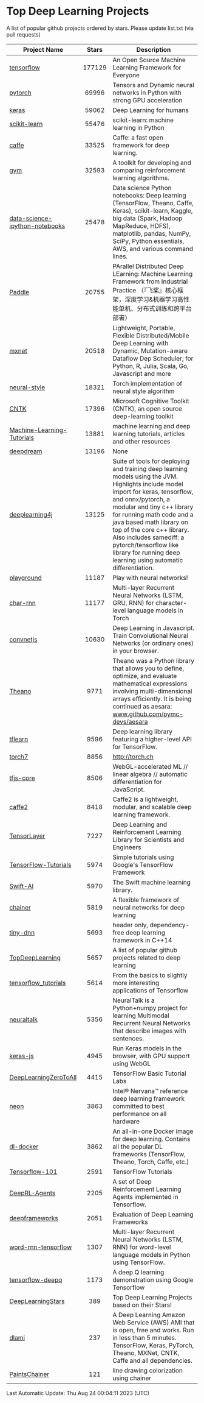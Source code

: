 # Top Deep Learning Projects
A list of popular github projects ordered by stars.
Please update list.txt (via pull requests)

|Project Name| Stars | Description |
| ---------- |:-----:| ----------- |
| [tensorflow](https://github.com/tensorflow/tensorflow) | 177129 | An Open Source Machine Learning Framework for Everyone |
| [pytorch](https://github.com/pytorch/pytorch) | 69996 | Tensors and Dynamic neural networks in Python with strong GPU acceleration |
| [keras](https://github.com/keras-team/keras) | 59062 | Deep Learning for humans |
| [scikit-learn](https://github.com/scikit-learn/scikit-learn) | 55476 | scikit-learn: machine learning in Python |
| [caffe](https://github.com/BVLC/caffe) | 33525 | Caffe: a fast open framework for deep learning. |
| [gym](https://github.com/openai/gym) | 32593 | A toolkit for developing and comparing reinforcement learning algorithms. |
| [data-science-ipython-notebooks](https://github.com/donnemartin/data-science-ipython-notebooks) | 25478 | Data science Python notebooks: Deep learning (TensorFlow, Theano, Caffe, Keras), scikit-learn, Kaggle, big data (Spark, Hadoop MapReduce, HDFS), matplotlib, pandas, NumPy, SciPy, Python essentials, AWS, and various command lines. |
| [Paddle](https://github.com/PaddlePaddle/Paddle) | 20755 | PArallel Distributed Deep LEarning: Machine Learning Framework from Industrial Practice （『飞桨』核心框架，深度学习&机器学习高性能单机、分布式训练和跨平台部署） |
| [mxnet](https://github.com/apache/mxnet) | 20518 | Lightweight, Portable, Flexible Distributed/Mobile Deep Learning with Dynamic, Mutation-aware Dataflow Dep Scheduler; for Python, R, Julia, Scala, Go, Javascript and more |
| [neural-style](https://github.com/jcjohnson/neural-style) | 18321 | Torch implementation of neural style algorithm |
| [CNTK](https://github.com/microsoft/CNTK) | 17396 | Microsoft Cognitive Toolkit (CNTK), an open source deep-learning toolkit |
| [Machine-Learning-Tutorials](https://github.com/ujjwalkarn/Machine-Learning-Tutorials) | 13881 | machine learning and deep learning tutorials, articles and other resources  |
| [deepdream](https://github.com/google/deepdream) | 13196 | None |
| [deeplearning4j](https://github.com/deeplearning4j/deeplearning4j) | 13125 | Suite of tools for deploying and training deep learning models using the JVM. Highlights include model import for keras, tensorflow, and onnx/pytorch, a modular and tiny c++ library for running math code and a java based math library on top of the core c++ library. Also includes samediff: a pytorch/tensorflow like library for running deep learning using automatic differentiation. |
| [playground](https://github.com/tensorflow/playground) | 11187 | Play with neural networks! |
| [char-rnn](https://github.com/karpathy/char-rnn) | 11177 | Multi-layer Recurrent Neural Networks (LSTM, GRU, RNN) for character-level language models in Torch |
| [convnetjs](https://github.com/karpathy/convnetjs) | 10630 | Deep Learning in Javascript. Train Convolutional Neural Networks (or ordinary ones) in your browser. |
| [Theano](https://github.com/Theano/Theano) | 9771 | Theano was a Python library that allows you to define, optimize, and evaluate mathematical expressions involving multi-dimensional arrays efficiently. It is being continued as aesara: www.github.com/pymc-devs/aesara |
| [tflearn](https://github.com/tflearn/tflearn) | 9596 | Deep learning library featuring a higher-level API for TensorFlow. |
| [torch7](https://github.com/torch/torch7) | 8856 | http://torch.ch |
| [tfjs-core](https://github.com/tensorflow/tfjs-core) | 8506 | WebGL-accelerated ML // linear algebra // automatic differentiation for JavaScript. |
| [caffe2](https://github.com/facebookarchive/caffe2) | 8418 | Caffe2 is a lightweight, modular, and scalable deep learning framework. |
| [TensorLayer](https://github.com/tensorlayer/TensorLayer) | 7227 | Deep Learning and Reinforcement Learning Library for Scientists and Engineers  |
| [TensorFlow-Tutorials](https://github.com/nlintz/TensorFlow-Tutorials) | 5974 | Simple tutorials using Google's TensorFlow Framework |
| [Swift-AI](https://github.com/Swift-AI/Swift-AI) | 5970 | The Swift machine learning library. |
| [chainer](https://github.com/chainer/chainer) | 5819 | A flexible framework of neural networks for deep learning |
| [tiny-dnn](https://github.com/tiny-dnn/tiny-dnn) | 5693 | header only, dependency-free deep learning framework in C++14 |
| [TopDeepLearning](https://github.com/aymericdamien/TopDeepLearning) | 5657 | A list of popular github projects related to deep learning |
| [tensorflow_tutorials](https://github.com/pkmital/tensorflow_tutorials) | 5614 | From the basics to slightly more interesting applications of Tensorflow |
| [neuraltalk](https://github.com/karpathy/neuraltalk) | 5356 | NeuralTalk is a Python+numpy project for learning Multimodal Recurrent Neural Networks that describe images with sentences. |
| [keras-js](https://github.com/transcranial/keras-js) | 4945 | Run Keras models in the browser, with GPU support using WebGL |
| [DeepLearningZeroToAll](https://github.com/hunkim/DeepLearningZeroToAll) | 4415 | TensorFlow Basic Tutorial Labs |
| [neon](https://github.com/NervanaSystems/neon) | 3863 | Intel® Nervana™ reference deep learning framework committed to best performance on all hardware |
| [dl-docker](https://github.com/floydhub/dl-docker) | 3862 | An all-in-one Docker image for deep learning. Contains all the popular DL frameworks (TensorFlow, Theano, Torch, Caffe, etc.) |
| [Tensorflow-101](https://github.com/sjchoi86/Tensorflow-101) | 2591 | TensorFlow Tutorials |
| [DeepRL-Agents](https://github.com/awjuliani/DeepRL-Agents) | 2205 | A set of Deep Reinforcement Learning Agents implemented in Tensorflow. |
| [deepframeworks](https://github.com/zer0n/deepframeworks) | 2051 | Evaluation of Deep Learning Frameworks |
| [word-rnn-tensorflow](https://github.com/hunkim/word-rnn-tensorflow) | 1307 | Multi-layer Recurrent Neural Networks (LSTM, RNN) for word-level language models in Python using TensorFlow. |
| [tensorflow-deepq](https://github.com/siemanko/tensorflow-deepq) | 1173 | A deep Q learning demonstration using Google Tensorflow |
| [DeepLearningStars](https://github.com/hunkim/DeepLearningStars) | 389 | Top Deep Learning Projects based on their Stars! |
| [dlami](https://github.com/ritchieng/dlami) | 237 | A Deep Learning Amazon Web Service (AWS) AMI that is open, free and works. Run in less than 5 minutes. TensorFlow, Keras, PyTorch, Theano, MXNet, CNTK, Caffe and all dependencies. |
| [PaintsChainer](https://github.com/taizan/PaintsChainer) | 121 | line drawing colorization using chainer |

Last Automatic Update: Thu Aug 24 00:04:11 2023 (UTC)
